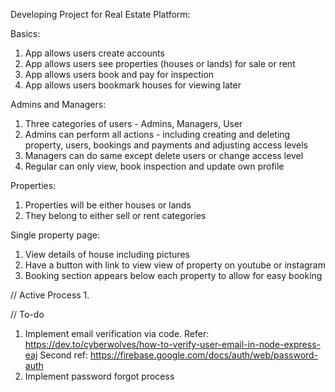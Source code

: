 
Developing Project for Real Estate Platform:

Basics:
1. App allows users create accounts
2. App allows users see properties (houses or lands) for sale or rent
3. App allows users book and pay for inspection
4. App allows users bookmark houses for viewing later

Admins and Managers:
1. Three categories of users - Admins, Managers, User
2. Admins can perform all actions - including creating and deleting property, users, bookings and payments and adjusting access levels
3.  Managers can do same except delete users or change access level
4.  Regular can only view, book inspection and update own profile

Properties:
1. Properties will be either houses or lands
2. They belong to either sell or rent categories

Single property page:
1. View details of house including pictures
2. Have a button with link to view view of property on youtube or instagram
3. Booking section appears below each property to allow for easy booking



// Active Process
1. 

// To-do
1. Implement email verification via code. Refer: https://dev.to/cyberwolves/how-to-verify-user-email-in-node-express-eaj
Second ref: https://firebase.google.com/docs/auth/web/password-auth
2. Implement password forgot process